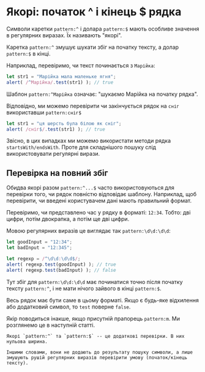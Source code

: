 # Якорі: початок ^ і кінець $ рядка

Символи каретки `pattern:^` і долара `pattern:$` мають особливе значення в регулярних виразах. Їх називають "якорі".

Каретка `pattern:^` змушує шукати збіг на початку тексту, а долар `pattern:$` в кінці.

Наприклад, перевіримо, чи текст починається з `Марійка`:

```js run
let str1 = "Марійка мала маленьке ягня";
alert( /^Марійка/.test(str1) ); // true
```

Шаблон `pattern:^Марійка` означає: "шукаємо Марійка на початку рядка".

Відповідно, ми можемо перевірити чи закінчується рядок на `сніг` використавши `pattern:сніг$`

```js run
let str1 = "ця шерсть була білою як сніг";
alert( /сніг$/.test(str1) ); // true
```

Звісно, в цих випадках ми можемо використати методи рядка `startsWith/endsWith`. Проте для складнішого пошуку слід використовувати регулярні вирази.

## Перевірка на повний збіг

Обидва якорі разом `pattern:^...$` часто використовуються для перевірки того, чи рядок повністю відповідає шаблону. Наприклад, щоб перевірити, чи введені користувачем дані мають правильний формат.

Перевіримо, чи представлено час у рядку в форматі: `12:34`. Тобто: дві цифри, потім двокрапка, а потім ще дві цифри.

Мовою регулярних виразів це виглядає так `pattern:\d\d:\d\d`:

```js run
let goodInput = "12:34";
let badInput = "12:345";

let regexp = /^\d\d:\d\d$/;
alert( regexp.test(goodInput) ); // true
alert( regexp.test(badInput) ); // false
```

Тут збіг для `pattern:\d\d:\d\d` має починатися точно після початку тексту `pattern:^`, і не мати нічого зайвого в кінці `pattern:$`.

Весь рядок має бути саме в цьому форматі. Якщо є будь-яке відхилення або додатковий символ, то `test` поверне `false`.

Якір поводиться інакше, якщо присутній прапорець `pattern:m`. Ми розглянемо це в наступній статті.

```smart header="У якорів \"нульова ширина\""
Якорі `pattern:^` та `pattern:$` -- це додаткові перевірки. В них нульова ширина.

Іншими словами, вони не додають до результату пошуку символи, а лише змушують рушій регулярних виразів перевірити умову (початок/кінець тексту).
```
